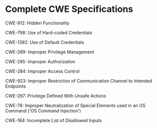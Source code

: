 

# Complete CWE Specifications

CWE-912: Hidden Functionality

CWE-798: Use of Hard-coded Credentials

CWE-1392: Use of Default Credentials

CWE-269: Improper Privilege Management

CWE-285: Improper Authorization

CWE-284: Improper Access Control

CWE-923: Improper Restriction of Communication Channel to Intended Endpoints

CWE-267: Privilege Defined With Unsafe Actions

CWE-78: Improper Neutralization of Special Elements used in an OS Command ('OS Command Injection')

CWE-184: Incomplete List of Disallowed Inputs